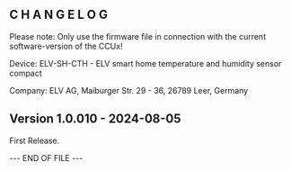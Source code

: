 C H A N G E L O G
-----------------

Please note: Only use the firmware file in connection with the current software-version of the CCUx!

Device:   ELV-SH-CTH - ELV smart home temperature and humidity sensor compact

Company:  ELV AG, Maiburger Str. 29 - 36, 26789 Leer, Germany

Version 1.0.010 - 2024-08-05
--------------------------------------------------------------

First Release.


--- END OF FILE ---

